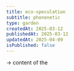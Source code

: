```yaml
---
title: eco-speculation
subtitle: phonenetic
type: garden
createdAt: 2025-03-12
publishedAt: 2025-03-12
updatedAt: 2025-04-09
isPublished: false
---
```


→ content of the




